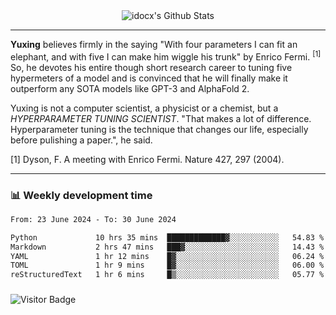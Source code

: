 <div align="center">
    <img align="center" src="https://github-readme-stats.vercel.app/api?username=idocx&show_icons=true&count_private=true&hide_border=true" alt="idocx's Github Stats"></img>
</div>

---

**Yuxing** believes firmly in the saying "With four parameters I can fit an elephant, and with five I can make him wiggle his trunk" by Enrico Fermi. <sup>[1]</sup> So, he devotes his entire though short research career to tuning five hypermeters of a model and is convinced that he will finally make it outperform any SOTA models like GPT-3 and AlphaFold 2.

Yuxing is not a computer scientist, a physicist or a chemist, but a *HYPERPARAMETER TUNING SCIENTIST*. "That makes a lot of difference. Hyperparameter tuning is the technique that changes our life, especially before pulishing a paper.", he said.

[1] Dyson, F. A meeting with Enrico Fermi. Nature 427, 297 (2004).


---

### 📊 Weekly development time
<!--START_SECTION:waka-->

```txt
From: 23 June 2024 - To: 30 June 2024

Python             10 hrs 35 mins  █████████████▓░░░░░░░░░░░   54.83 %
Markdown           2 hrs 47 mins   ███▓░░░░░░░░░░░░░░░░░░░░░   14.43 %
YAML               1 hr 12 mins    █▓░░░░░░░░░░░░░░░░░░░░░░░   06.24 %
TOML               1 hr 9 mins     █▓░░░░░░░░░░░░░░░░░░░░░░░   06.00 %
reStructuredText   1 hr 6 mins     █▒░░░░░░░░░░░░░░░░░░░░░░░   05.77 %
```

<!--END_SECTION:waka-->

### 

![Visitor Badge](https://visitor-badge.laobi.icu/badge?page_id=idocx.idocx)